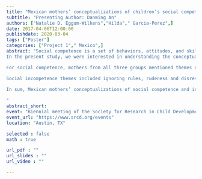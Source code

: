 ```yaml
---
title: "Mexican mothers’ conceptualizations of children’s social competence and incompetence."
subtitle: "Presenting Author: Danming An"
authors: ["Natalie D. Eggum-Wilkens","Hilda"," Garcia-Perez",]
date: 2017-04-06T12:00:00
publishdate: 2020-03-04
tags: ["Poster"]
categories: ["Project 1"," Mexico",]
abstract: "Social competence is a set of behaviors, attitudes, and skills that individuals display for socially appropriate interactions (Schoon, 2009). The conceptualization of social competence varies by culture (Chen & French, 2008). In collectivistic cultures, group/family needs take priority over the individual’s; thus, children are expected to be obedient, responsible for family obligations, and self-regulated (Tamis-LeMonda et al., 2008). However, traditionally collectivistic countries are becoming increasingly individualistic with economic development, migration, and globalization. Thus, the conceptualization of social competence may include characteristics that promote individualistic values such as individual achievement, especially in areas that are more economically developed. 
In the present study, we were interested in understanding the conceptualization of social competence and incompetence in Mexico, which is generally considered a collectivistic country (Schimmack et al., 2002). The study site, Mexicali, is the capital city of Baja California, which is located at the border between Mexico and the United States. Three focus groups of mothers 1) from a rural area 45 minutes away from the City of Mexicali (N = 11), 2) from low-SES families in the City of Mexicali (N = 10), and 3) from middle-class families in the City of Mexicali (N = 11), were asked about their definitions of children who are “doing well”/ “not doing well” in terms of behaviors with other children and adults, expression of feelings, goals, and other characteristics (Durbrow et al., 2001).

For social competence, mothers from all three groups mentioned themes of obedience and respect, politeness, and open communication with adults, which corresponded with literature on social competence in collectivistic cultures (Tamis‐LeMonda et al., 2008). The rural group and the urban low-SES group, but not the urban middle-class group, also mentioned the theme of helping with family responsibilities/earning money. Only the urban low-SES group mentioned themes related to sociable and prosocial behaviors, such as helping family members, having friends, and playing with friends. All groups mentioned studying and schooling, but only the urban middle-class group emphasized extracurricular education and expectations for graduate schools. 

Social incompetence themes included ignoring rules, rudeness and disrespect, delinquent behaviors, hyperactivity, and early sexual relationships. These themes corresponded with collectivistic values in that the behaviors which harm social/familial harmony and/or indicate a lack of self-regulation were mentioned most. The themes also appeared to reflect common problems in the community, mothers’ stress/resources, and available time for monitoring children’s behavior closely.

In sum, Mexican mothers’ conceptualizations of social competence and incompetence were consistent with collectivistic values. There was some variability across SES and rural/urban areas. Although speculative, this variability may have been related to economic conditions, transborder community, and changing cultural values. As Mexicali is a US-Mexico border city, some children’s schooling and job opportunities are intensely connected with the United States. These mothers, especially the urban/higher-SES ones, may consider the opportunities and cultural values of both countries when cultivating children’s social competence. Future studies need to systematically examine the factors that influence the socialization goals of Mexican mothers, and the implications for children’s social and psychological adjustment.
 
"
abstract_short: 
event: "Biennial meeting of the Society for Research in Child Development"
event_url: "https://www.srcd.org/events"
location: "Austin, TX"

selected : false
math : true

url_pdf : ""
url_slides : ""
url_video : ""

---
```

